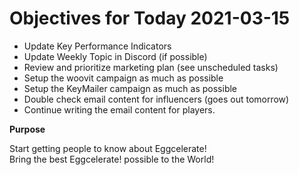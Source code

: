 # Objectives for Today 2021-03-15

- Update Key Performance Indicators
- Update Weekly Topic in Discord (if possible)
- Review and prioritize marketing plan (see unscheduled tasks)
- Setup the woovit campaign as much as possible
- Setup the KeyMailer campaign as much as possible
- Double check email content for influencers (goes out tomorrow)
- Continue writing the email content for players.

**Purpose**

Start getting people to know about Eggcelerate!  
Bring the best Eggcelerate! possible to the World!
